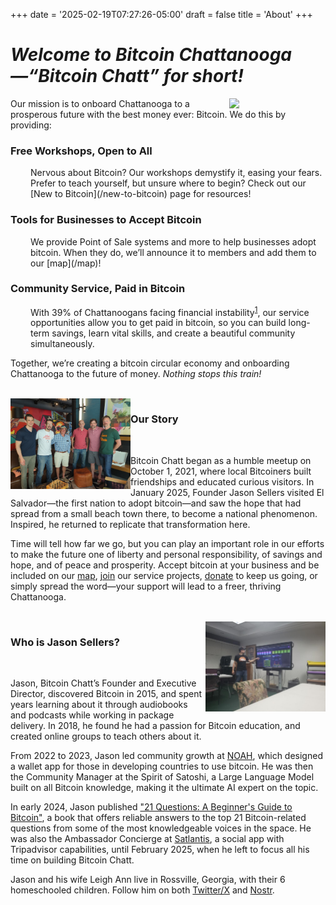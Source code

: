 +++
date = '2025-02-19T07:27:26-05:00'
draft = false
title = 'About'
+++

<div class="article">

# *Welcome to Bitcoin Chattanooga—“Bitcoin Chatt” for short!*

<img class="desktop-only" src="/images/Logos/Bitcoin%20Chatt%20Avatar.png" style="width:16dvw;float:right;">

Our mission is to onboard Chattanooga to a prosperous future with the best money ever: Bitcoin. We do this by providing:  

### Free Workshops, Open to All

<p style="margin-left: 2rem;">Nervous about Bitcoin? Our workshops demystify it, easing your fears. Prefer to teach yourself, but unsure where to begin? Check out our [New to Bitcoin](/new-to-bitcoin) page for resources!</p>

### Tools for Businesses to Accept Bitcoin

<p style="margin-left: 2rem;">We provide Point of Sale systems and more to help businesses adopt bitcoin. When they do, we’ll announce it to members and add them to our [map](/map)!</p>

### Community Service, Paid in Bitcoin

<p style="margin-left: 2rem;">With 39% of Chattanoogans facing financial instability<sup><a target="_blank" href="https://unitedwaycha.org/financial-stability-and-our-greater-chattanooga-community/">1</a></sup>, our service opportunities allow you to get paid in bitcoin, so you can build long-term savings, learn vital skills, and create a beautiful community simultaneously.</p>

Together, we’re creating a bitcoin circular economy and onboarding Chattanooga to the future of money. *Nothing stops this train!*

<br>

<img src="./Bitcoin-Chatt-at-Moxy-April-2022.jpeg" style="width:20dvw;float:left;">

### Our Story

<br>

Bitcoin Chatt began as a humble meetup on October 1, 2021, where local Bitcoiners built friendships and educated curious visitors. In January 2025, Founder Jason Sellers visited El Salvador—the first nation to adopt bitcoin—and saw the hope that had spread from a small beach town there, to become a national phenomenon. Inspired, he returned to replicate that transformation here.

Time will tell how far we go, but you can play an important role in our efforts to make the future one of liberty and personal responsibility, of savings and hope, and of peace and prosperity. Accept bitcoin at your business and be included on our [map](/map), [join](/join) our service projects, [donate](/donate) to keep us going, or simply spread the word—your support will lead to a freer, thriving Chattanooga.

<br>

<img src="./Jason%20at%20CHEA%20Workshop.jpg" style="width:20dvw;float:right;">

### Who is Jason Sellers?

<br>

Jason, Bitcoin Chatt’s Founder and Executive Director, discovered Bitcoin in 2015, and spent years learning about it through audiobooks and podcasts while working in package delivery. In 2018, he found he had a passion for Bitcoin education, and created online groups to teach others about it.

From 2022 to 2023, Jason led community growth at [NOAH](https://www.noah.com/), which designed a wallet app for those in developing countries to use bitcoin. He was then the Community Manager at the Spirit of Satoshi, a Large Language Model built on all Bitcoin knowledge, making it the ultimate AI expert on the topic.

In early 2024, Jason published ["21 Questions: A Beginner's Guide to Bitcoin"](https://a.co/d/0mcMtUC), a book that offers reliable answers to the top 21 Bitcoin-related questions from some of the most knowledgeable voices in the space. He was also the Ambassador Concierge at [Satlantis](https://www.satlantis.io/), a social app with Tripadvisor capabilities, until February 2025, when he left to focus all his time on building Bitcoin Chatt.

Jason and his wife Leigh Ann live in Rossville, Georgia, with their 6 homeschooled children. Follow him on both [Twitter/X](https://www.x.com/geekigai) and [Nostr](https://njump.me/npub1693220pmp0a4c04a0p7hkz874vsxkyfrvtk2yk4zjyj3e4c0ugjs3r4j0c).

</div>
